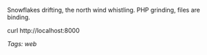 Snowflakes drifting, the north wind whistling. PHP grinding, files are binding.

curl http://localhost:8000

_Tags: web_
